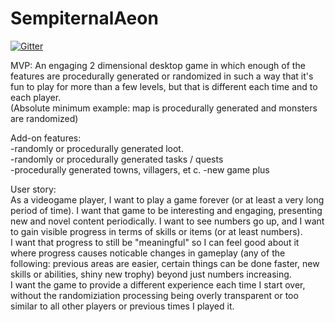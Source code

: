 # SempiternalAeon



[![Gitter](https://badges.gitter.im/Join%20Chat.svg)](https://gitter.im/Sempiternal-Aeon/Lobby?utm_source=badge&utm_medium=badge&utm_campaign=pr-badge&utm_content=badge)



MVP: An engaging 2 dimensional desktop game in which enough of the features are procedurally generated or randomized in such a way that it's fun to play for more than a few levels, but that is different each time and to each player.   
(Absolute minimum example: map is procedurally generated and monsters are randomized)  

Add-on features:  
-randomly or procedurally generated loot.  
-randomly or procedurally generated tasks / quests   
-procedurally generated towns, villagers,  et c. 
-new game plus  


User story:   
As a videogame player, I want to play a game forever (or at least a very long period of time). I want that game to be interesting and engaging, presenting new and novel content periodically.  I want to see numbers go up, and I want to gain visible progress in terms of skills or items (or at least numbers).  
I want that progress to still be "meaningful" so I can feel good about it where progress causes noticable changes in gameplay
(any of the following: previous areas are easier, certain things can be done faster, new skills or abilities, shiny new trophy)
beyond just numbers increasing.  
I want the game to provide a different experience each time I start over, without the randomiziation processing being overly transparent or too similar to all other players or previous times I played it.  


